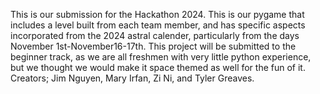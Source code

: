 This is our submission for the Hackathon 2024. This is our pygame that includes a level built from each team member, and has specific aspects incorporated from the 2024 astral calender, particularly from the days November 1st-November16-17th. This project will be submitted to the beginner track, as we are all freshmen with very little python experience, but we thought we would make it space themed as well for the fun of it. Creators; Jim Nguyen, Mary Irfan, Zi Ni, and Tyler Greaves.
